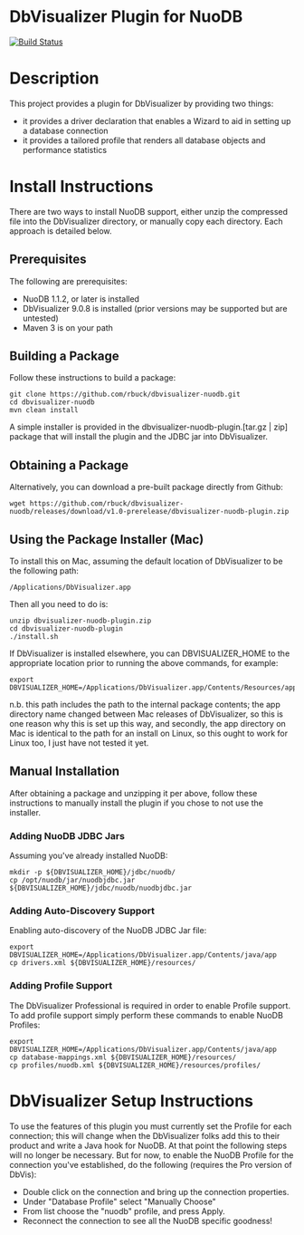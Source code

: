 DbVisualizer Plugin for NuoDB
=============================

[<img src="https://api.travis-ci.org/rbuck/dbvisualizer-nuodb.png?branch=master" alt="Build Status" />](http://travis-ci.org/rbuck/dbvisualizer-nuodb)

# Description

This project provides a plugin for DbVisualizer by providing two things:

- it provides a driver declaration that enables a Wizard to aid in setting up a database connection
- it provides a tailored profile that renders all database objects and performance statistics


# Install Instructions

There are two ways to install NuoDB support, either unzip the compressed file
into the DbVisualizer directory, or manually copy each directory. Each approach
is detailed below.

## Prerequisites

The following are prerequisites:

- NuoDB 1.1.2, or later is installed
- DbVisualizer 9.0.8 is installed (prior versions may be supported but are untested)
- Maven 3 is on your path

## Building a Package

Follow these instructions to build a package:

    git clone https://github.com/rbuck/dbvisualizer-nuodb.git
    cd dbvisualizer-nuodb
    mvn clean install

A simple installer is provided in the dbvisualizer-nuodb-plugin.[tar.gz | zip]
package that will install the plugin and the JDBC jar into DbVisualizer.

## Obtaining a Package

Alternatively, you can download a pre-built package directly from Github:

    wget https://github.com/rbuck/dbvisualizer-nuodb/releases/download/v1.0-prerelease/dbvisualizer-nuodb-plugin.zip

## Using the Package Installer (Mac)

To install this on Mac, assuming the default location of DbVisualizer to be the
following path:

    /Applications/DbVisualizer.app

Then all you need to do is:

    unzip dbvisualizer-nuodb-plugin.zip
    cd dbvisualizer-nuodb-plugin
    ./install.sh

If DbVisualizer is installed elsewhere, you can DBVISUALIZER_HOME to the appropriate
location prior to running the above commands, for example:

    export DBVISUALIZER_HOME=/Applications/DbVisualizer.app/Contents/Resources/app/

n.b. this path includes the path to the internal package contents; the app directory
name changed between Mac releases of DbVisualizer, so this is one reason why this
is set up this way, and secondly, the app directory on Mac is identical to the path
for an install on Linux, so this ought to work for Linux too, I just have not tested
it yet.

## Manual Installation

After obtaining a package and unzipping it per above, follow these instructions
to manually install the plugin if you chose to not use the installer.

### Adding NuoDB JDBC Jars

Assuming you've already installed NuoDB:

    mkdir -p ${DBVISUALIZER_HOME}/jdbc/nuodb/
    cp /opt/nuodb/jar/nuodbjdbc.jar ${DBVISUALIZER_HOME}/jdbc/nuodb/nuodbjdbc.jar

### Adding Auto-Discovery Support

Enabling auto-discovery of the NuoDB JDBC Jar file:

    export DBVISUALIZER_HOME=/Applications/DbVisualizer.app/Contents/java/app
    cp drivers.xml ${DBVISUALIZER_HOME}/resources/

### Adding Profile Support

The DbVisualizer Professional is required in order to enable Profile support.
To add profile support simply perform these commands to enable NuoDB Profiles:

    export DBVISUALIZER_HOME=/Applications/DbVisualizer.app/Contents/java/app
    cp database-mappings.xml ${DBVISUALIZER_HOME}/resources/
    cp profiles/nuodb.xml ${DBVISUALIZER_HOME}/resources/profiles/

# DbVisualizer Setup Instructions

To use the features of this plugin you must currently set the Profile for each
connection; this will change when the DbVisualizer folks add this to their product
and write a Java hook for NuoDB. At that point the following steps will no longer
be necessary. But for now, to enable the NuoDB Profile for the connection you've
established, do the following (requires the Pro version of DbVis):

- Double click on the connection and bring up the connection properties.
- Under "Database Profile" select "Manually Choose"
- From list choose the "nuodb" profile, and press Apply.
- Reconnect the connection to see all the NuoDB specific goodness!
